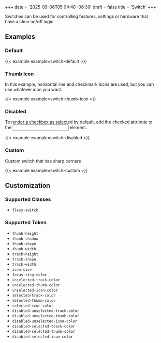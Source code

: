 +++
date = '2025-09-06T05:04:40+06:30'
draft = false
title = 'Switch'
+++

Switches can be used for controlling features, settings or hardware that have a clear on/off logic.

<!--more-->

## Examples

### Default

{{< example example=switch-default >}}

### Thumb Icon

In this example, horizontal line and checkmark icons are used, but you can use
whatever icon you want.

{{< example example=switch-thumb-icon >}}

### Disabled

To render a checkbox as selected by default, add the checked attribute to the <input> element.

{{< example example=switch-disabled >}}

### Custom

Custom switch that has sharp corners

{{< example example=switch-custom >}}

## Customization

### Supported Classes

- `flexy-switch`

### Supported Token

- `thumb-height`
- `thumb-shadow`
- `thumb-shape`
- `thumb-width`
- `track-height`
- `track-shape`
- `track-width`
- `icon-size`
- `focus-ring-color`
- `unselected-track-color`
- `unselected-thumb-color`
- `unselected-icon-color`
- `selected-track-color`
- `selected-thumb-color`
- `selected-icon-color`
- `disabled-unselected-track-color`
- `disabled-unselected-thumb-color`
- `disabled-unselected-icon-color`
- `disabled-selected-track-color`
- `disabled-selected-thumb-color`
- `disabled-selected-icon-color`
